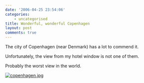 ```yaml
---
date: '2006-04-25 23:54:06'
categories:
    - uncategorised
title: Wonderful, wonderful Copenhagen
layout: post
comments: true
---
```


The city of Copenhagen (near Denmark) has a lot to commend it.

Unfortunately, the view from my hotel window is not one of them.

Probably the worst view in the world.

[![copenhagen.jpg](http://www.nbrightside.com/blog/user/files/2007/05/copenhagen.thumbnail.jpg)](http://www.nbrightside.com/blog/user/files/2007/05/copenhagen.jpg "copenhagen.jpg")
